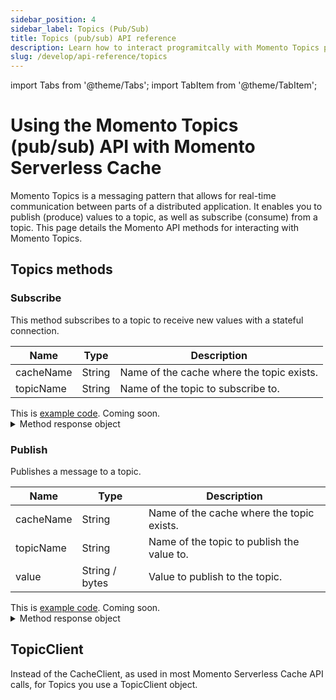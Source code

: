 ```yaml
---
sidebar_position: 4
sidebar_label: Topics (Pub/Sub)
title: Topics (pub/sub) API reference
description: Learn how to interact programitcally with Momento Topics pub/sub API.
slug: /develop/api-reference/topics
---
```


import Tabs from '@theme/Tabs';
import TabItem from '@theme/TabItem';

# Using the Momento Topics (pub/sub) API with Momento Serverless Cache
Momento Topics is a messaging pattern that allows for real-time communication between parts of a distributed application. It enables you to publish (produce) values to a topic, as well as subscribe (consume) from a topic. This page details the Momento API methods for interacting with Momento Topics.

## Topics methods

### Subscribe
This method subscribes to a topic to receive new values with a stateful connection.

| Name            | Type            | Description                                   |
| --------------- | --------------- | --------------------------------------------- |
| cacheName       | String          | Name of the cache where the topic exists.     |
| topicName       | String          | Name of the topic to subscribe to.            |

<Tabs>
  <TabItem value="golang" label="Go" default>
    This is <a href="https://github.com/momentohq/client-sdk-go/blob/main/examples/pubsub-example/main.go#L26">example code</a>.
  </TabItem>
  <TabItem value="nodejs" label="Node.js" default>
    Coming soon.
  </TabItem>
</Tabs>

<details>
  <summary>Method response object</summary>

* Success - Returns a subscription object.
* Error

See [response objects](./response-objects.md) for specific information.

With the returned subscription object, once put in a for loop, your code will receive an event when a new value is published to the Topic.

</details>

### Publish
Publishes a message to a topic.

| Name            | Type            | Description                                   |
| --------------- | --------------- | --------------------------------------------- |
| cacheName       | String          | Name of the cache where the topic exists.     |
| topicName       | String          | Name of the topic to publish the value to.    |
| value           | String / bytes  | Value to publish to the topic.                |

<Tabs>
  <TabItem value="golang" label="Go" default>
    This is <a href="https://github.com/momentohq/client-sdk-go/blob/main/examples/pubsub-example/main.go#L95">example code</a>.
  </TabItem>
  <TabItem value="nodejs" label="Node.js" default>
    Coming soon.
  </TabItem>
</Tabs>

<details>
  <summary>Method response object</summary>

* Success
* Error

See [response objects](./response-objects.md) for specific information.

</details>

## TopicClient

Instead of the CacheClient, as used in most Momento Serverless Cache API calls, for Topics you use a TopicClient object.